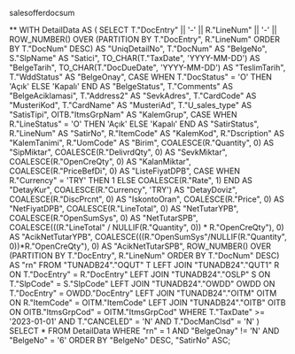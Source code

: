 salesofferdocsum

**
WITH DetailData AS (
    SELECT
        T."DocEntry" || '-' || R."LineNum" || '-' || ROW_NUMBER() OVER (PARTITION BY T."DocEntry", R."LineNum" ORDER BY T."DocNum" DESC) AS "UniqDetailNo",
        T."DocNum"  AS "BelgeNo",
        S."SlpName" AS "Satici",
        TO_CHAR(T."TaxDate", 'YYYY-MM-DD') AS "BelgeTarih",
        TO_CHAR(T."DocDueDate", 'YYYY-MM-DD') AS "TeslimTarih",
        T."WddStatus" AS "BelgeOnay",
        CASE WHEN T."DocStatus" = 'O' THEN 'Açık' ELSE 'Kapalı' END AS "BelgeStatus",
        T."Comments" AS "BelgeAciklamasi",
        T."Address2" AS "SevkAdres",
        T."CardCode" AS "MusteriKod",
        T."CardName" AS "MusteriAd",
        T."U_sales_type" AS "SatisTipi",
        OITB."ItmsGrpNam" AS "KalemGrup",
        CASE WHEN R."LineStatus" = 'O' THEN 'Açık' ELSE 'Kapalı' END AS "SatirStatus",
        R."LineNum" AS "SatirNo",
        R."ItemCode" AS "KalemKod",
        R."Dscription" AS "KalemTanimi",
        R."UomCode" AS "Birim",
        COALESCE(R."Quantity", 0) AS "SipMiktar",
        COALESCE(R."DelivrdQty", 0) AS "SevkMiktar",
        COALESCE(R."OpenCreQty", 0) AS "KalanMiktar",
        COALESCE(R."PriceBefDi", 0) AS "ListeFiyatDPB",
        CASE WHEN R."Currency" = 'TRY' THEN 1 ELSE COALESCE(R."Rate", 1) END AS "DetayKur",
        COALESCE(R."Currency", 'TRY') AS "DetayDoviz",
        COALESCE(R."DiscPrcnt", 0) AS "IskontoOran",
        COALESCE(R."Price", 0) AS "NetFiyatDPB",
        COALESCE(R."LineTotal", 0) AS "NetTutarYPB",
        COALESCE(R."OpenSumSys", 0) AS "NetTutarSPB",
        COALESCE(((R."LineTotal" / NULLIF(R."Quantity", 0)) * R."OpenCreQty"), 0) AS "AcikNetTutarYPB",
        COALESCE(((R."OpenSumSys"/NULLIF(R."Quantity", 0))*R."OpenCreQty"), 0) AS "AcikNetTutarSPB",
        ROW_NUMBER() OVER (PARTITION BY T."DocEntry", R."LineNum" ORDER BY T."DocNum" DESC) AS "rn"
    FROM "TUNADB24"."OQUT" T
    LEFT JOIN "TUNADB24"."QUT1" R ON T."DocEntry" = R."DocEntry"
    LEFT JOIN "TUNADB24"."OSLP" S ON T."SlpCode" = S."SlpCode"
    LEFT JOIN "TUNADB24"."OWDD" OWDD ON T."DocEntry" = OWDD."DocEntry"
    LEFT JOIN "TUNADB24"."OITM" OITM ON R."ItemCode" = OITM."ItemCode"
    LEFT JOIN "TUNADB24"."OITB" OITB ON OITB."ItmsGrpCod" = OITM."ItmsGrpCod"
    WHERE T."TaxDate" >= '2023-01-01' AND T."CANCELED" = 'N' AND T."DocManClsd" = 'N'
)
SELECT *
FROM DetailData
WHERE "rn" = 1 AND "BelgeOnay" != 'N'  AND "BelgeNo" = '6'
ORDER BY "BelgeNo" DESC, "SatirNo" ASC;
